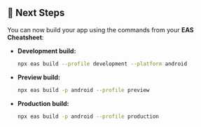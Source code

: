 ## 🚀 Next Steps

You can now build your app using the commands from your **EAS Cheatsheet**:

- **Development build:**

  ```sh
  npx eas build --profile development --platform android
  ```

- **Preview build:**

  ```sh
  npx eas build -p android --profile preview
  ```

- **Production build:**
  ```sh
  npx eas build -p android --profile production
  ```
